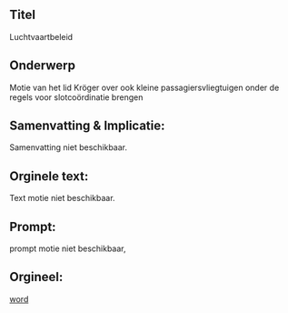 ## Titel
Luchtvaartbeleid
## Onderwerp
Motie van het lid Kröger over ook kleine passagiersvliegtuigen onder de regels voor slotcoördinatie brengen
## Samenvatting & Implicatie:
Samenvatting niet beschikbaar.
## Orginele text:
Text motie niet beschikbaar.

## Prompt:
prompt motie niet beschikbaar,
## Orgineel:
[word](https://gegevensmagazijn.tweedekamer.nl/OData/v4/2.0/Document(48ea71d5-6547-4209-84fb-83d369c1bfc1)/resource)
